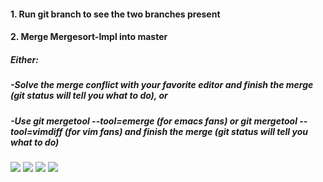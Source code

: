 
#### 1. Run git branch to see the two branches present

#### 2. Merge Mergesort-Impl into master
##### Either:
##### -Solve the merge conflict with your favorite editor and finish the merge (git status will tell you what to do), or
##### -Use git mergetool --tool=emerge (for emacs fans) or git mergetool --tool=vimdiff (for vim fans) and finish the merge (git status will tell you what to do)

<img src="/branching-merging/merging1.png">

<img src="/branching-merging/merging2.png">

<img src="/branching-merging/merging3.png">

<img src="/branching-merging/merging4.png">
